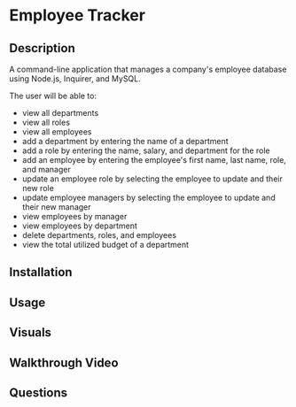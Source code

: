 # Employee Tracker

## Description

A command-line application that manages a company's employee database using Node.js, Inquirer, and MySQL.

The user will be able to:
- view all departments
- view all roles
- view all employees
- add a department by entering the name of a department
- add a role by entering the name, salary, and department for the role
- add an employee by entering the employee's first name, last name, role, and manager
- update an employee role by selecting the employee to update and their new role
- update employee managers by selecting the employee to update and their new manager
- view employees by manager
- view employees by department
- delete departments, roles, and employees
- view the total utilized budget of a department

## Installation



## Usage



## Visuals



## Walkthrough Video



## Questions

